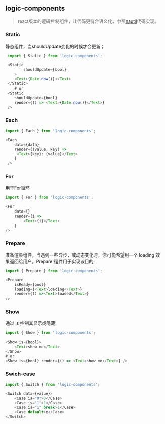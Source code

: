 ## logic-components

> react版本的逻辑控制组件，让代码更符合语义化，参照[nautil](https://www.tangshuang.net/7273.html)代码实现。

### Static

静态组件，当shouldUpdate变化的时候才会更新；

```js
 import { Static } from 'logic-components';

 <Static
        shouldUpdate={bool}
    >
    <Text>{Date.now()}</Text>
 </Static>
    # or
 <Static
    shouldUpdate={bool}
    render={() => <Text>{Date.now()}</Text>}
 />
```

### Each
```js
import { Each } from 'logic-components';

<Each
	data={data}
	render={(value, key) =>
   	 <Text>{key}: {value}</Text>
	} 
 />
```
### For

用于For循环

```js
import { For } from 'logic-components';

<For
	data={}
	render={i =>
        <Text>{i}</Text>
	}
/>
```

### Prepare
准备渲染组件。当遇到一些异步，或动态变化时，你可能希望用一个 loading 效果返回给用户。Prepare 组件用于实现该目的;
```js
import { Prepare } from 'logic-components';

<Prepare
	isReady={bool}
	loading={<Text>loading</Text>}
    render={() =><Text>loaded</Text>}
/>
```

### Show
通过 is 控制其显示或隐藏
```js
import { Show } from 'logic-components';

<Show is={bool}>
    <Text>show me</Text>
</Show>
# or
<Show is={bool} render={() => <Text>show me</Text>} />
```

### Swich-case
```js
import { Switch } from 'logic-components';

<Switch data={value}>
    <Case is="0">0</Case>
	<Case is="1">1</Case>
	<Case is="1" break>1</Case>
	<Case default>x</Case>
</Switch>
```
